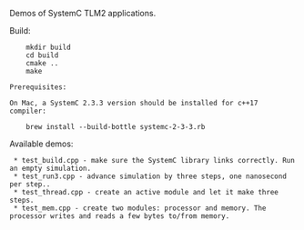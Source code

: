 Demos of SystemC TLM2 applications.

Build:
~~~~~~
    mkdir build
    cd build
    cmake ..
    make

Prerequisites:
~~~~~~~~~~~~~~

    On Mac, a SystemC 2.3.3 version should be installed for c++17 compiler:

        brew install --build-bottle systemc-2-3-3.rb

Available demos:
~~~~~~~~~~~~~~~~
 * test_build.cpp - make sure the SystemC library links correctly. Run an empty simulation.
 * test_run3.cpp - advance simulation by three steps, one nanosecond per step..
 * test_thread.cpp - create an active module and let it make three steps.
 * test_mem.cpp - create two modules: processor and memory. The processor writes and reads a few bytes to/from memory.
